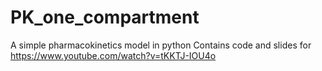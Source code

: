 # PK_one_compartment
A simple pharmacokinetics model in python
Contains code and slides for https://www.youtube.com/watch?v=tKKTJ-IOU4o
